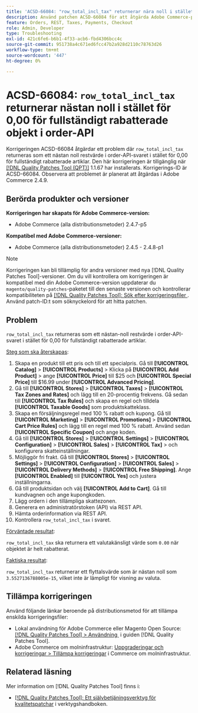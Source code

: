 ```yaml
---
title: 'ACSD-66084: "row_total_incl_tax" returnerar nära noll i stället för 0,00 för fullt rabatterade artiklar i order-API'
description: Använd patchen ACSD-66084 för att åtgärda Adobe Commerce-problemet där "row_total_incl_tax" returnerade ett restvärde nära noll istället för 0,00 för fullt rabatterade objekt i order-API-svaret.
feature: Orders, REST, Taxes, Payments, Checkout
role: Admin, Developer
type: Troubleshooting
exl-id: 421c6fe6-b6b1-4f33-acb6-fbd4306bcc4c
source-git-commit: 951738a4c671ed6fcc47b2a928d2110c78763d26
workflow-type: tm+mt
source-wordcount: '447'
ht-degree: 0%

---
```


# ACSD-66084: `row_total_incl_tax` returnerar nästan noll i stället för 0,00 för fullständigt rabatterade objekt i order-API

Korrigeringen ACSD-66084 åtgärdar ett problem där `row_total_incl_tax` returneras som ett nästan noll restvärde i order-API-svaret i stället för 0,00 för fullständigt rabatterade artiklar. Den här korrigeringen är tillgänglig när [[!DNL Quality Patches Tool (QPT)]](/help/tools/quality-patches-tool/quality-patches-tool-to-self-serve-quality-patches.md) 1.1.67 har installerats. Korrigerings-ID är ACSD-66084. Observera att problemet är planerat att åtgärdas i Adobe Commerce 2.4.9.

## Berörda produkter och versioner

**Korrigeringen har skapats för Adobe Commerce-version:**

* Adobe Commerce (alla distributionsmetoder) 2.4.7-p5

**Kompatibel med Adobe Commerce-versioner:**

* Adobe Commerce (alla distributionsmetoder) 2.4.5 - 2.4.8-p1

>[!NOTE]
>
>Korrigeringen kan bli tillämplig för andra versioner med nya [!DNL Quality Patches Tool]-versioner. Om du vill kontrollera om korrigeringen är kompatibel med din Adobe Commerce-version uppdaterar du `magento/quality-patches`-paketet till den senaste versionen och kontrollerar kompatibiliteten på [[!DNL Quality Patches Tool]: Sök efter korrigeringsfiler &#x200B;](https://experienceleague.adobe.com/tools/commerce-quality-patches/index.html?lang=sv-SE). Använd patch-ID:t som söknyckelord för att hitta patchen.

## Problem

`row_total_incl_tax` returneras som ett nästan-noll restvärde i order-API-svaret i stället för 0,00 för fullständigt rabatterade artiklar.

<u>Steg som ska återskapas</u>:

1. Skapa en produkt till ett pris och till ett specialpris. Gå till **[!UICONTROL Catalog]** > **[!UICONTROL Products]** > Klicka på **[!UICONTROL Add Product]** > ange **[!UICONTROL Price]** till $25 och **[!UICONTROL Special Price]** till $16.99 under **[!UICONTROL Advanced Pricing]**.
1. Gå till **[!UICONTROL Stores]** > **[!UICONTROL Taxes]** > **[!UICONTROL Tax Zones and Rates]** och lägg till en 20-procentig frekvens. Gå sedan till **[!UICONTROL Tax Rules]** och skapa en regel och tilldela
   **[!UICONTROL Taxable Goods]** som produktskatteklass.
1. Skapa en försäljningsregel med 100 % rabatt och kupong. Gå till **[!UICONTROL Marketing]** > **[!UICONTROL Promotions]** > **[!UICONTROL Cart Price Rules]** och lägg till en regel med 100 % rabatt. Använd sedan **[!UICONTROL Specific Coupon]** och ange koden.
1. Gå till **[!UICONTROL Stores]** > **[!UICONTROL Settings]** > **[!UICONTROL Configuration]** > **[!UICONTROL Sales]** > **[!UICONTROL Tax]** > och konfigurera skatteinställningar.
1. Möjliggör fri frakt. Gå till **[!UICONTROL Stores]** > **[!UICONTROL Settings]** > **[!UICONTROL Configuration]** > **[!UICONTROL Sales]** > **[!UICONTROL Delivery Methods]** > **[!UICONTROL Free Shipping]**. Ange **[!UICONTROL Enabled]** till **[!UICONTROL Yes]** och justera inställningarna.
1. Gå till produktsidan och välj **[!UICONTROL Add to Cart]**. Gå till kundvagnen och ange kupongkoden.
1. Lägg ordern i den tillämpliga skattezonen.
1. Generera en administratörstoken (API) via REST API.
1. Hämta orderinformation via REST API.
1. Kontrollera `row_total_incl_tax` i svaret.

<u>Förväntade resultat</u>:

`row_total_incl_tax` ska returnera ett valutakänsligt värde som `0.00` när objektet är helt rabatterat.

<u>Faktiska resultat</u>:

`row_total_incl_tax` returnerar ett flyttalsvärde som är nästan noll som `3.5527136788005e-15`, vilket inte är lämpligt för visning av valuta.

## Tillämpa korrigeringen

Använd följande länkar beroende på distributionsmetod för att tillämpa enskilda korrigeringsfiler:

* Lokal användning för Adobe Commerce eller Magento Open Source: [[!DNL Quality Patches Tool] > Användning &#x200B;](/help/tools/quality-patches-tool/usage.md) i guiden [!DNL Quality Patches Tool].
* Adobe Commerce om molninfrastruktur: [Uppgraderingar och korrigeringar > Tillämpa korrigeringar](https://experienceleague.adobe.com/docs/commerce-cloud-service/user-guide/develop/upgrade/apply-patches.html?lang=sv-SE) i Commerce om molninfrastruktur.

## Relaterad läsning

Mer information om [!DNL Quality Patches Tool] finns i:

* [[!DNL Quality Patches Tool]: Ett självbetjäningsverktyg för kvalitetspatchar](/help/tools/quality-patches-tool/quality-patches-tool-to-self-serve-quality-patches.md) i verktygshandboken.
